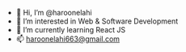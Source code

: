 - 👋 Hi, I’m @haroonelahi
- 👀 I’m interested in Web & Software Development
- 🌱 I’m currently learning React JS
- 📫 haroonelahi663@gmail.com

<!---
haroonelahi663/haroonelahi663 is a ✨ special ✨ repository because its `README.md` (this file) appears on your GitHub profile.
You can click the Preview link to take a look at your changes.
--->
